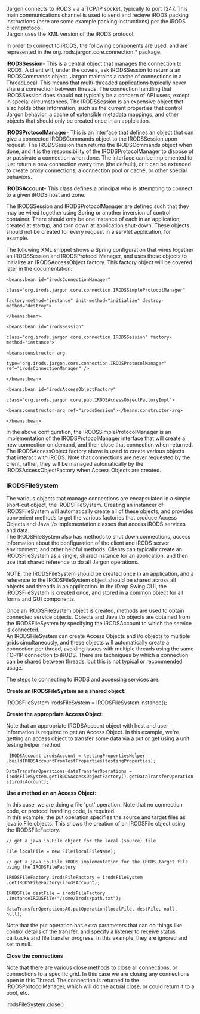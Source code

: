 Jargon connects to iRODS via a TCP/IP socket, typically to port 1247.   This main communications channel is used to send 
and recieve iRODS packing instructions (here are some example packing instructions) per the iRODS client protocol.  
Jargon uses the XML version of the iRODS protocol.  

In order to connect to iRODS, the following components are used, and are represented in the org.irods.jargon.core.connection.* package.

**IRODSSession**- This is a central object that manages the connection to iRODS.  A client will, under the covers, ask 
IRODSSession to return a an IRODSCommands object.  Jargon maintains a cache of connections in a ThreadLocal.  This means
 that multi-threaded applications typically never share a connection between threads.  The connection handling that IRODSSession does 
 should not typically be a concern of API users, except in special circumstances.  The IRODSSession is an expensive object 
 that also holds other information, such as the current properties that control Jargon behavior, a cache of extensible 
 metadata mappings, and other objects that should only be created once in an applciation.

**IRODSProtocolManager**- This is an interface that defines an object that can give a connected IRODSCommands object 
to the IRODSSession upon request.  The IRODSSession then returns the IRODSCommands object when done, and it is the
 responsibility of the IRODSProtocolManager to dispose of or passivate a connection when done.  The interface can be 
 implemented to just return a new connection every time (the default), or it can be extended to create proxy connections, 
 a connection pool or cache, or other special behaviors.

**IRODSAccount**- This class defines a principal who is attempting to connect to a given iRODS host and zone.
 
The IRODSSession and IRODSProtocolManager are defined such that they may be wired together using Spring or another 
inversion of control container.  There should only be one instance of each in an application, created at startup, and 
torn down at application shut-down.  These objects should not be created for every request in a servlet application, for example.

The following XML snippet shows a Spring configuration that wires together an IRODSSession and IRODSProtocol Manager, and 
uses these objects to initialize an IRODSAccessObject factory.  This factory object will be covered later in the documentation:

 
`<beans:bean id="irodsConnectionManager"`

  `class="org.irods.jargon.core.connection.IRODSSimpleProtocolManager"`

  `factory-method="instance" init-method="initialize" destroy-method="destroy">`

 `</beans:bean>`




 `<beans:bean id="irodsSession"`

  `class="org.irods.jargon.core.connection.IRODSSession" factory-method="instance">`

  `<beans:constructor-arg`

   `type="org.irods.jargon.core.connection.IRODSProtocolManager" ref="irodsConnectionManager" />`

 `</beans:bean>`

 `<beans:bean id="irodsAccessObjectFactory"`

  `class="org.irods.jargon.core.pub.IRODSAccessObjectFactoryImpl">`

  `<beans:constructor-arg ref="irodsSession"></beans:constructor-arg>`

 `</beans:bean>`
 

In the above configuration, the IRODSSimpleProtocolManager is an implementation of the IRODSProtocolManager interface 
that will create a new connection on demand, and then close that connection when returned.  The IRODSAccessObject factory 
above is used to create various objects that interact with iRODS.  Note that connections are never requested by the client, 
rather, they will be managed automatically by the IRODSAccessObjectFactory when Access Objects are created.

### IRODSFileSystem

The various objects that manage connections are encapsulated in a simple short-cut object, the IRODSFileSystem.  Creating 
an instancer of IRODSFileSystem will automatically create all of these objects, and provides convenient methods to get 
the various factories that produce Access Objects and Java i/o implementation classes that access iRODS services and data.  
The IRODSFileSystem also has methods to shut down connections, access information about the configuration of the client
 and iRODS server environment, and other helpful methods.  Clients can typically create an IRODSFileSystem as a single, 
 shared instance for an application, and then use that shared reference to do all Jargon operations.

NOTE: the IRODSFileSystem should be created once in an application, and a reference to the IRODSFileSystem object should 
be shared across all objects and threads in an application.   In the iDrop Swing GUI, the IRODSFileSystem is created once, 
and stored in a common object for all forms and GUI components.

Once an IRODSFileSystem object is created, methods are used to obtain connected service objects.  Objects and Java 
i/o objects are obtained from the IRODSFileSystem by specifying the IRODSAccount to which the service is connected.  
An IRODSFileSystem can create Access Objects and i/o objects to multiple grids simultaneously, and these objects will 
automatically create a connection per thread, avoiding issues with multiple threads using the same TCP/IP connection to 
iRODS.  There are techniques by which a connection can be shared between threads, but this is not typical or recommended usage.

The steps to connecting to iRODS and accessing services are:

**Create an IRODSFileSystem as a shared object:**

 IRODSFileSystem irodsFileSystem = IRODSFileSystem.instance();

**Create the appropriate Access Object:**

Note that an appropriate IRODSAccount object with host and user information is required to get an Access Object.  In 
this example, we're getting an access object to transfer some data via a put or get using a unit testing helper method.

` IRODSAccount irodsAccount = testingPropertiesHelper    .buildIRODSAccountFromTestProperties(testingProperties);`

`DataTransferOperations dataTransferOperations = irodsFileSystem.getIRODSAccessObjectFactory().getDataTransferOperations(irodsAccount);`
 

**Use a method on an Access Object:**

In this case, we are doing a file 'put' operation.  Note that no connection code, or protocol handling code, is required.  
In this example, the put operation specifies the source and target files as java.io.File objects.  This shows the creation 
of an IRODSFile object using the IRODSFileFactory.

`// get a java.io.File object for the local (source) file`

 `File localFile = new File(localFileName);`

  `// get a java.io.File iRODS implementation for the iRODS target file using the IRODSFileFactory`

  `IRODSFileFactory irodsFileFactory = irodsFileSystem    .getIRODSFileFactory(irodsAccount);`

  `IRODSFile destFile = irodsFileFactory    .instanceIRODSFile("/some/irods/path.txt");`

  `dataTransferOperationsAO.putOperation(localFile, destFile, null, null);`

Note that the put operation has extra parameters that can do things like control details of the transfer, and specify a 
listener to receive status callbacks and file transfer progress.  In this example, they are ignored and set to null.

**Close the connections**

Note that there are various close methods to close all connections, or connections to a specific grid.  In this case we 
are closing any connections open in this Thread.  The connection is returned to the IRODSProtocolManager, which will do 
the actual close, or could return it to a pool, etc.

irodsFileSystem.close()
 
